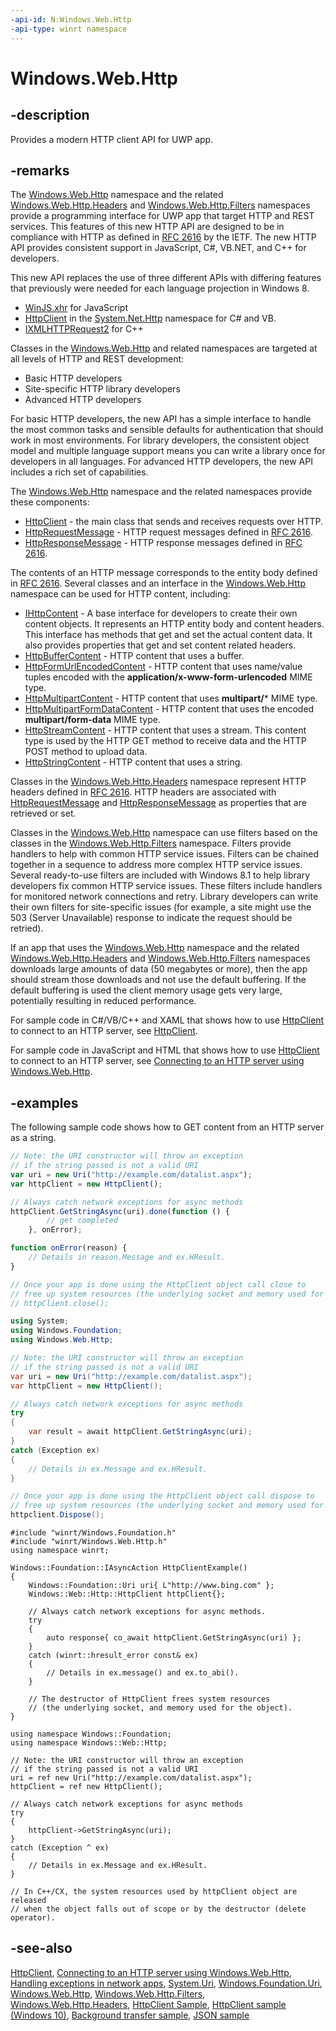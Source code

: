```yaml
---
-api-id: N:Windows.Web.Http
-api-type: winrt namespace
---
```


# Windows.Web.Http

## -description

Provides a modern HTTP client API for UWP app.

## -remarks

The [Windows.Web.Http](windows_web_http.md) namespace and the related [Windows.Web.Http.Headers](../windows.web.http.headers/windows_web_http_headers.md) and [Windows.Web.Http.Filters](../windows.web.http.filters/windows_web_http_filters.md) namespaces provide a programming interface for UWP app that target HTTP and REST services. This features of this new HTTP API are designed to be in compliance with HTTP as defined in [RFC 2616](http://go.microsoft.com/fwlink/p/?LinkID=241642) by the IETF. The new HTTP API provides consistent support in JavaScript, C#, VB.NET, and C++ for developers.

This new API replaces the use of three different APIs with differing features that previously were needed for each language projection in Windows 8.

+ [WinJS.xhr](http://msdn.microsoft.com/library/62fc3e32-3d52-4654-8807-8c0563150f01) for JavaScript
+ [HttpClient](http://go.microsoft.com/fwlink/p/?linkid=241637) in the [System.Net.Http](http://go.microsoft.com/fwlink/p/?linkid=227894) namespace for C# and VB.
+ [IXMLHTTPRequest2](https://msdn.microsoft.com/library/windows/desktop/hh831151(v=vs.85).aspx) for C++

Classes in the [Windows.Web.Http](windows_web_http.md) and related namespaces are targeted at all levels of HTTP and REST development:

+ Basic HTTP developers
+ Site-specific HTTP library developers
+ Advanced HTTP developers

For basic HTTP developers, the new API has a simple interface to handle the most common tasks and sensible defaults for authentication that should work in most environments. For library developers, the consistent object model and multiple language support means you can write a library once for developers in all languages. For advanced HTTP developers, the new API includes a rich set of capabilities.

The [Windows.Web.Http](windows_web_http.md) namespace and the related namespaces provide these components:

+ [HttpClient](httpclient.md) - the main class that sends and receives requests over HTTP.
+ [HttpRequestMessage](httprequestmessage.md) - HTTP request messages defined in [RFC 2616](http://go.microsoft.com/fwlink/p/?LinkID=241642).
+ [HttpResponseMessage](httpresponsemessage.md) - HTTP response messages defined in [RFC 2616](http://go.microsoft.com/fwlink/p/?LinkID=241642).

The contents of an HTTP message corresponds to the entity body defined in [RFC 2616](http://go.microsoft.com/fwlink/p/?LinkID=241642). Several classes and an interface in the [Windows.Web.Http](windows_web_http.md) namespace can be used for HTTP content, including:

+ [IHttpContent](ihttpcontent.md) - A base interface for developers to create their own content objects. It represents an HTTP entity body and content headers. This interface has methods that get and set the actual content data. It also provides properties that get and set content related headers.
+ [HttpBufferContent](httpbuffercontent.md) - HTTP content that uses a buffer.
+ [HttpFormUrlEncodedContent](httpformurlencodedcontent.md) - HTTP content that uses name/value tuples encoded with the **application/x-www-form-urlencoded** MIME type.
+ [HttpMultipartContent](httpmultipartcontent.md) - HTTP content that uses **multipart/*** MIME type.
+ [HttpMultipartFormDataContent](httpmultipartformdatacontent.md) - HTTP content that uses the encoded **multipart/form-data** MIME type.
+ [HttpStreamContent](httpstreamcontent.md) - HTTP content that uses a stream. This content type is used by the HTTP GET method to receive data and the HTTP POST method to upload data.
+ [HttpStringContent](httpstringcontent.md) - HTTP content that uses a string.

Classes in the [Windows.Web.Http.Headers](../windows.web.http.headers/windows_web_http_headers.md) namespace represent HTTP headers defined in [RFC 2616](http://go.microsoft.com/fwlink/p/?LinkID=241642). HTTP headers are associated with [HttpRequestMessage](httprequestmessage.md) and [HttpResponseMessage](httpresponsemessage.md) as properties that are retrieved or set.

Classes in the [Windows.Web.Http](windows_web_http.md) namespace can use filters based on the classes in the [Windows.Web.Http.Filters](../windows.web.http.filters/windows_web_http_filters.md) namespace. Filters provide handlers to help with common HTTP service issues. Filters can be chained together in a sequence to address more complex HTTP service issues. Several ready-to-use filters are included with Windows 8.1 to help library developers fix common HTTP service issues. These filters include handlers for monitored network connections and retry. Library developers can write their own filters for site-specific issues (for example, a site might use the 503 (Server Unavailable) response to indicate the request should be retried).

If an app that uses the [Windows.Web.Http](windows_web_http.md) namespace and the related [Windows.Web.Http.Headers](../windows.web.http.headers/windows_web_http_headers.md) and [Windows.Web.Http.Filters](../windows.web.http.filters/windows_web_http_filters.md) namespaces downloads large amounts of data (50 megabytes or more), then the app should stream those downloads and not use the default buffering. If the default buffering is used the client memory usage gets very large, potentially resulting in reduced performance.

For sample code in C#/VB/C++ and XAML that shows how to use [HttpClient](httpclient.md) to connect to an HTTP server, see [HttpClient](http://msdn.microsoft.com/library/ec9820d3-3a46-474f-8a01-ae1c27442750).

For sample code in JavaScript and HTML that shows how to use [HttpClient](httpclient.md) to connect to an HTTP server, see [Connecting to an HTTP server using Windows.Web.Http](http://msdn.microsoft.com/library/dfc2a92c-e84a-4def-9203-e348e64befe5).

## -examples

The following sample code shows how to GET content from an HTTP server as a string.

```javascript
// Note: the URI constructor will throw an exception
// if the string passed is not a valid URI
var uri = new Uri("http://example.com/datalist.aspx");
var httpClient = new HttpClient();

// Always catch network exceptions for async methods
httpClient.GetStringAsync(uri).done(function () {
        // get completed
    }, onError);

function onError(reason) {
    // Details in reason.Message and ex.HResult.       
}

// Once your app is done using the HttpClient object call close to 
// free up system resources (the underlying socket and memory used for the object)
// httpClient.close();
```

```csharp
using System;
using Windows.Foundation;
using Windows.Web.Http;

// Note: the URI constructor will throw an exception
// if the string passed is not a valid URI
var uri = new Uri("http://example.com/datalist.aspx");
var httpClient = new HttpClient();

// Always catch network exceptions for async methods
try 
{
    var result = await httpClient.GetStringAsync(uri);
}
catch (Exception ex)
{
    // Details in ex.Message and ex.HResult.       
}

// Once your app is done using the HttpClient object call dispose to 
// free up system resources (the underlying socket and memory used for the object)
httpclient.Dispose();
```

```cppwinrt
#include "winrt/Windows.Foundation.h"
#include "winrt/Windows.Web.Http.h"
using namespace winrt;

Windows::Foundation::IAsyncAction HttpClientExample()
{
	Windows::Foundation::Uri uri{ L"http://www.bing.com" };
	Windows::Web::Http::HttpClient httpClient{};

	// Always catch network exceptions for async methods.
	try
	{
		auto response{ co_await httpClient.GetStringAsync(uri) };
	}
	catch (winrt::hresult_error const& ex)
	{
		// Details in ex.message() and ex.to_abi().
	}

	// The destructor of HttpClient frees system resources
	// (the underlying socket, and memory used for the object).
}
```

```cppcx
using namespace Windows::Foundation;
using namespace Windows::Web::Http;

// Note: the URI constructor will throw an exception
// if the string passed is not a valid URI
uri = ref new Uri("http://example.com/datalist.aspx");
httpClient = ref new HttpClient();

// Always catch network exceptions for async methods
try 
{
    httpClient->GetStringAsync(uri);
}
catch (Exception ^ ex) 
{
    // Details in ex.Message and ex.HResult.       
}

// In C++/CX, the system resources used by httpClient object are released 
// when the object falls out of scope or by the destructor (delete operator).
```

## -see-also

[HttpClient](http://msdn.microsoft.com/library/ec9820d3-3a46-474f-8a01-ae1c27442750), [Connecting to an HTTP server using Windows.Web.Http](http://msdn.microsoft.com/library/dfc2a92c-e84a-4def-9203-e348e64befe5), [Handling exceptions in network apps](http://msdn.microsoft.com/library/76fafcc9-c674-4cf8-baa0-2400638fae35), [System.Uri](https://msdn.microsoft.com/library/system.uri.aspx), [Windows.Foundation.Uri](../windows.foundation/uri.md), [Windows.Web.Http](windows_web_http.md), [Windows.Web.Http.Filters](../windows.web.http.filters/windows_web_http_filters.md), [Windows.Web.Http.Headers](../windows.web.http.headers/windows_web_http_headers.md), [HttpClient Sample]( http://go.microsoft.com/fwlink/p/?linkid=242550), [HttpClient sample (Windows 10)](http://go.microsoft.com/fwlink/p/?LinkId=620551), [Background transfer sample](https://github.com/Microsoft/Windows-universal-samples/tree/master/Samples/BackgroundTransfer), [JSON sample](https://github.com/Microsoft/Windows-universal-samples/tree/master/Samples/Json)